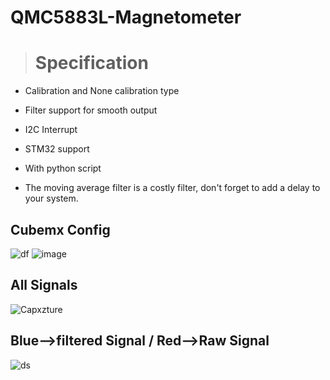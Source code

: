 # QMC5883L-Magnetometer


> # Specification
 * Calibration and None calibration type
 
 * Filter support for smooth output
 
 * I2C Interrupt 
 
 * STM32 support
 
 * With python script
 
 * The moving average filter is a costly filter, don't forget to add a delay to your system.
## Cubemx Config
 ![df](https://user-images.githubusercontent.com/93796314/213574037-28a2b06e-7453-4719-ae05-e01d1c6a6398.PNG)    ![image](https://user-images.githubusercontent.com/93796314/213575123-f3c572c3-9cfa-44ee-a16c-e29024a35e7c.png)
## All Signals
![Capxzture](https://user-images.githubusercontent.com/93796314/213874236-9c6bd8c8-fe3a-4151-8e7b-6be237a65e7a.PNG)
## Blue-->filtered Signal / Red-->Raw Signal
![ds](https://user-images.githubusercontent.com/93796314/213877570-b7275322-7cf8-4e4f-8d89-2ef6d50786cc.PNG)
